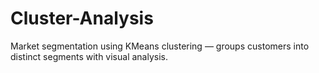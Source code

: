 # Cluster-Analysis
Market segmentation using KMeans clustering — groups customers into distinct segments with visual analysis.
